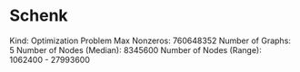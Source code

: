 # Schenk

Kind: Optimization Problem
Max Nonzeros: 760648352
Number of Graphs: 5
Number of Nodes (Median): 8345600
Number of Nodes (Range): 1062400 - 27993600